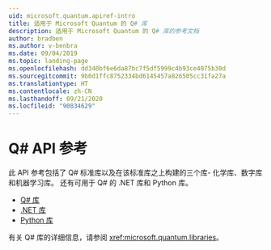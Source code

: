 ```yaml
---
uid: microsoft.quantum.apiref-intro
title: 适用于 Microsoft Quantum 的 Q# 库
description: 适用于 Microsoft Quantum 的 Q# 库的参考文档
author: bradben
ms.author: v-benbra
ms.date: 09/04/2019
ms.topic: landing-page
ms.openlocfilehash: dd340bf6e6da87bc7f5df5999c4b93ce4075b30d
ms.sourcegitcommit: 9b0d1ffc8752334bd6145457a826505cc31fa27a
ms.translationtype: HT
ms.contentlocale: zh-CN
ms.lasthandoff: 09/21/2020
ms.locfileid: "90834629"
---
```

# <a name="q-api-reference"></a>Q# API 参考 #

此 API 参考包括了 Q# 标准库以及在该标准库之上构建的三个库- 化学库、数字库和机器学习库。 还有可用于 Q# 的 .NET 库和 Python 库。

- [Q# 库](xref:microsoft.quantum.qsharplibintro)
- [.NET 库](xref:microsoft.quantum.dotnetlibsintro)
- [Python 库](https://docs.microsoft.com/python/qsharp-core/qsharp)

有关 Q# 库的详细信息，请参阅 <xref:microsoft.quantum.libraries>。
